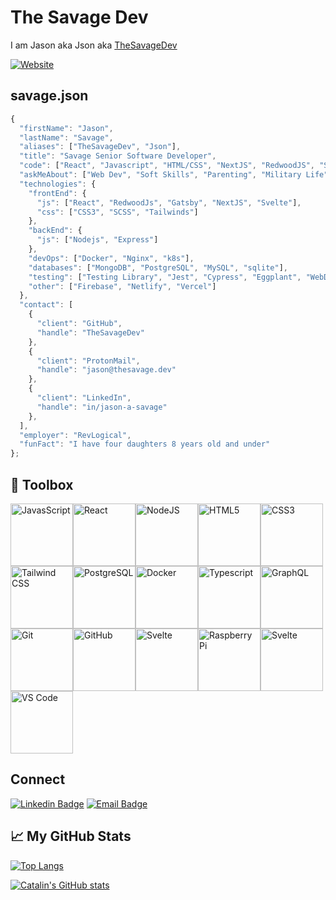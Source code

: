 # The Savage Dev

I am Jason aka Json aka [TheSavageDev][website]

[![Website](https://img.shields.io/website?label=thesavage.dev&style=for-the-badge&url=https%3A%2F%2Fthesavage.dev)](https://thesavage.dev)

## savage.json

```js
{
  "firstName": "Jason",
  "lastName": "Savage",
  "aliases": ["TheSavageDev", "Json"],
  "title": "Savage Senior Software Developer",
  "code": ["React", "Javascript", "HTML/CSS", "NextJS", "RedwoodJS", "Svelte"],
  "askMeAbout": ["Web Dev", "Soft Skills", "Parenting", "Military Life"],
  "technologies": {
    "frontEnd": {
      "js": ["React", "RedwoodJs", "Gatsby", "NextJS", "Svelte"],
      "css": ["CSS3", "SCSS", "Tailwinds"]
    },
    "backEnd": {
      "js": ["Nodejs", "Express"]
    },
    "devOps": ["Docker", "Nginx", "k8s"],
    "databases": ["MongoDB", "PostgreSQL", "MySQL", "sqlite"],
    "testing": ["Testing Library", "Jest", "Cypress", "Eggplant", "WebDriverIO", "Rspec"]
    "other": ["Firebase", "Netlify", "Vercel"]
  },
  "contact": [
    {
      "client": "GitHub",
      "handle": "TheSavageDev"
    },
    {
      "client": "ProtonMail",
      "handle": "jason@thesavage.dev"
    },
    {
      "client": "LinkedIn",
      "handle": "in/jason-a-savage"
    },
  ],
  "employer": "RevLogical",
  "funFact": "I have four daughters 8 years old and under"
};
```

## 🧰 Toolbox

<img src="https://cdn.worldvectorlogo.com/logos/logo-javascript.svg" alt="JavasScript" height="100" width="100" /><img src="https://cdn.worldvectorlogo.com/logos/react-2.svg" alt="React" height="100" width="100" /><img src="https://cdn.worldvectorlogo.com/logos/nodejs-icon.svg" alt="NodeJS" height="100" width="100" /><img src="https://cdn.worldvectorlogo.com/logos/html5.svg" alt="HTML5" height="100" width="100" /><img src="https://cdn.worldvectorlogo.com/logos/css3.svg" alt="CSS3" height="100" width="100" /><img src="https://cdn.worldvectorlogo.com/logos/tailwind-css-2.svg" alt="Tailwind CSS" height="100" width="100" /><img src="https://cdn.worldvectorlogo.com/logos/postgresql.svg" alt="PostgreSQL" height="100" width="100" /><img src="https://cdn.worldvectorlogo.com/logos/docker.svg" alt="Docker" height="100" width="100" /><img src="https://cdn.worldvectorlogo.com/logos/typescript.svg" alt="Typescript" height="100" width="100" /><img src="https://cdn.worldvectorlogo.com/logos/graphql.svg" alt="GraphQL" height="100" width="100" /><img src="https://cdn.worldvectorlogo.com/logos/git-icon.svg" alt="Git" height="100" width="100" /><img src="https://cdn.worldvectorlogo.com/logos/github-icon-1.svg" alt="GitHub" height="100" width="100" /><img src="https://cdn.worldvectorlogo.com/logos/svelte-1.svg" alt="Svelte" height="100" width="100" /><img src="https://cdn.worldvectorlogo.com/logos/raspberry-pi.svg" alt="Raspberry Pi" height="100" width="100" /><img src="https://cdn.worldvectorlogo.com/logos/svelte-1.svg" alt="Svelte" height="100" width="100" /><img src="https://cdn.worldvectorlogo.com/logos/visual-studio-code-1.svg" alt="VS Code" height="100" width="100" />

## Connect

[![Linkedin Badge](https://img.shields.io/badge/-Jason%20A%20Savage-blue?style=for-the-badge&logo=Linkedin&logoColor=white&link=https://www.linkedin.com/in/jason-a-savage/)](https://www.linkedin.com/in/jason-a-savage/)
[![Email Badge](https://img.shields.io/badge/-jason@thesavage.dev-c14438?style=for-the-badge&logo=Gmail&logoColor=white&link=mailto:jason@thesavage.dev)](mailto:jason@thesavage.dev)

## &#x1f4c8; My GitHub Stats

[![Top Langs](https://github-readme-stats.vercel.app/api/top-langs/?username=thesavagedev&hide=java,html,css&theme=radical)](https://github.com/anuraghazra/github-readme-stats)

[![Catalin's GitHub stats](https://github-readme-stats.vercel.app/api?username=thesavagedev&theme=radical)](https://github.com/anuraghazra/github-readme-stats)

[website]: https://thesavage.dev
